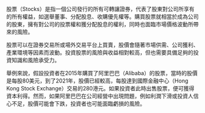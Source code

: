 

股票（Stocks）是指一個公司發行的所有可轉讓證券，代表了股東對公司所享有的所有權益，如選舉董事、分配股息、收購優先權等。購買股票就相當於成為公司的股東，擁有對公司的投票權和獲分配股息的權利，同時也面臨市場價格波動所帶來的風險。

股票可以在證券交易所或場外交易平台上買賣，股價會隨著市場供需、公司獲利、產業環境等因素而波動。投資股票的風險與收益相對較高，但也需要具備足夠的投資知識和風險承受力。

舉例來說，假設投資者在2015年購買了阿里巴巴（Alibaba）的股票，當時的股價是每股80美元，到了2021年，股價已經較高，每股達到國際金融中心（Hong Kong Stock Exchange）交易的280港元。如果投資者此時出售股票，便可獲得資本利得。然而，如果阿里巴巴在公司經營中出現問題，例如利潤下滑或投資人信心不足，股價可能會下跌，投資者也可能面臨虧損的風險。